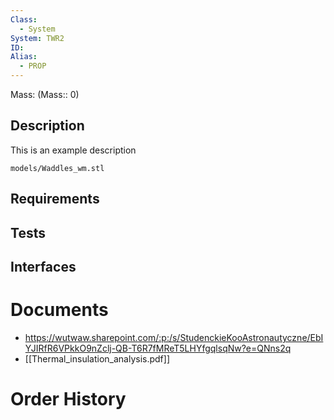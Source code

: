 ```yaml
---
Class:
  - System
System: TWR2
ID: 
Alias:
  - PROP
---
```


Mass: (Mass:: 0)

## Description

This is an example description

```stlrendera
models/Waddles_wm.stl
```

## Requirements

## Tests

## Interfaces

# Documents
- https://wutwaw.sharepoint.com/:p:/s/StudenckieKooAstronautyczne/EbIYJIRfR6VPkkO9nZclj-QB-T6R7fMReT5LHYfgqlsqNw?e=QNns2q
- [[Thermal_insulation_analysis.pdf]]
# Order History
